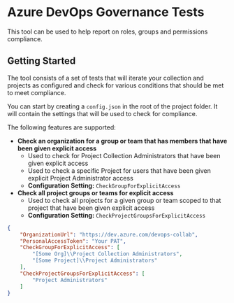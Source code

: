 # Azure DevOps Governance Tests

This tool can be used to help report on roles, groups and permissions compliance. 

## Getting Started

The tool consists of a set of tests that will iterate your collection and projects as 
configured and check for various conditions that should be met to meet compliance. 

You can start by creating a `config.json` in the root of the project folder. It will 
contain the settings that will be used to check for compliance.

The following features are supported:

- __Check an organization for a group or team that has members that have been given explicit access__
  - Used to check for Project Collection Administrators that have been given explicit access
  - Used to check a specific Project for users that have been given explicit Project Administrator access
  - **Configuration Setting:** `CheckGroupForExplicitAccess`
- __Check all project groups or teams for explicit access__
  - Used to check all projects for a given group or team scoped to that project that have been given explicit access
  - **Configuration Setting:** `CheckProjectGroupsForExplicitAccess`


```json
{
    "OrganizationUrl": "https://dev.azure.com/devops-collab",
    "PersonalAccessToken": "Your PAT",
    "CheckGroupForExplicitAccess": [
        "[Some Org]\\Project Collection Administrators",
        "[Some Project]\\Project Administrators"
    ],
    "CheckProjectGroupsForExplicitAccess": [
        "Project Administrators"
    ]
}
```

